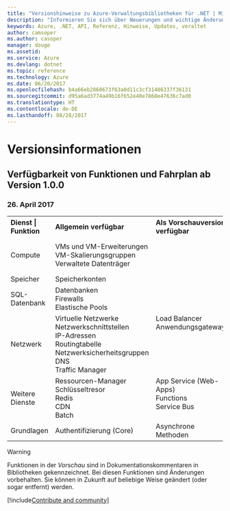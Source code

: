 ```yaml
---
title: "Versionshinweise zu Azure-Verwaltungsbibliotheken für .NET | Microsoft-Dokumentation"
description: "Informieren Sie sich über Neuerungen und wichtige Änderungen in den Azure-Verwaltungsbibliotheken für .NET."
keywords: Azure, .NET, API, Referenz, Hinweise, Updates, veraltet
author: camsoper
ms.author: casoper
manager: douge
ms.assetid: 
ms.service: Azure
ms.devlang: dotnet
ms.topic: reference
ms.technology: Azure
ms.date: 06/20/2017
ms.openlocfilehash: b4a66eb2860673f63a0d11c3cf31486337f36131
ms.sourcegitcommit: d95a6ad3774a49b16f652e40e7860e47636c7ad0
ms.translationtype: HT
ms.contentlocale: de-DE
ms.lasthandoff: 08/28/2017
---
```

# <a name="release-notes"></a>Versionsinformationen 

## <a name="feature-availability-and-road-map-as-of-version-100"></a>Verfügbarkeit von Funktionen und Fahrplan ab Version 1.0.0 ##
### <a name="april-26-2017"></a>26. April 2017

<table>
  <tr>
    <th align="left">Dienst | Funktion</th>
    <th align="left">Allgemein verfügbar</th>
    <th align="left">Als Vorschauversion verfügbar</th>
    <th align="left">In Kürze verfügbar</th>
  </tr>
  <tr>
    <td>Compute</td>
    <td>VMs und VM-Erweiterungen<br>VM-Skalierungsgruppen<br>Verwaltete Datenträger</td>
    <td></td>
    <td valign="top">Azure Container Service<br>Azure-Containerregistrierung</td>
  </tr>
  <tr>
    <td>Speicher</td>
    <td>Speicherkonten</td>
    <td></td>
    <td>Verschlüsselung</td>
  </tr>
  <tr>
    <td>SQL-Datenbank</td>
    <td>Datenbanken<br>Firewalls<br>Elastische Pools</td>
    <td></td>
    <td valign="top"></td>
  </tr>
  <tr>
    <td>Netzwerk</td>
    <td>Virtuelle Netzwerke<br>Netzwerkschnittstellen<br>IP-Adressen<br>Routingtabelle<br>Netzwerksicherheitsgruppen<br>DNS<br>Traffic Manager</td>
    <td valign="top">Load Balancer<br>Anwendungsgateways</td>
    <td valign="top"></td>
  </tr>
  <tr>
    <td>Weitere Dienste</td>
    <td>Ressourcen-Manager<br>Schlüsseltresor<br>Redis<br>CDN<br>Batch</td>
    <td valign="top">App Service (Web-Apps)<br>Functions<br>Service Bus</td>
    <td valign="top">Überwachen<br>Graph (rollenbasierte Zugriffssteuerung)<br>DocumentDB<br>Scheduler</td>
  </tr>
  <tr>
    <td>Grundlagen</td>
    <td>Authentifizierung (Core)</td>
    <td>Asynchrone Methoden</td>
    <td valign="top"></td>
  </tr>
</table>

> [!WARNING] 
> Funktionen in der *Vorschau* sind in Dokumentationskommentaren in Bibliotheken gekennzeichnet. Bei diesen Funktionen sind Änderungen vorbehalten. Sie können in Zukunft auf beliebige Weise geändert (oder sogar entfernt) werden.

[!include[Contribute and community](includes/contribute.md)]
